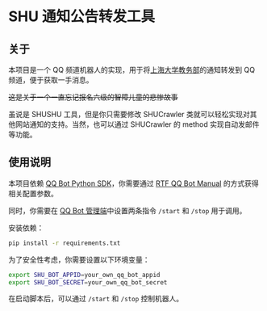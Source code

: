 # SHU 通知公告转发工具

## 关于

本项目是一个 QQ 频道机器人的实现，用于将[上海大学教务部](https://jwb.shu.edu.cn/)的通知转发到 QQ 频道，便于获取一手消息。

~~这是关于一个一直忘记报名六级的智障儿童的悲惨故事~~

虽说是 SHUSHU 工具，但是你只需要修改 SHUCrawler 类就可以轻松实现对其他网站通知的支持。当然，也可以通过 SHUCrawler 的 method 实现自动发邮件等功能。

## 使用说明

本项目依赖 [QQ Bot Python SDK](https://github.com/tencent-connect/botpy)，你需要通过 [RTF QQ Bot Manual](https://bot.q.qq.com/wiki/) 的方式获得相关配置参数。

同时，你需要在 [QQ Bot 管理端](https://q.qq.com/qqbot)中设置两条指令 `/start` 和 `/stop` 用于调用。


安装依赖：

```bash
pip install -r requirements.txt
```

为了安全性考虑，你需要设置以下环境变量：

```sh
export SHU_BOT_APPID=your_own_qq_bot_appid
export SHU_BOT_SECRET=your_own_qq_bot_secret
```

在启动脚本后，可以通过 `/start` 和 `/stop` 控制机器人。

